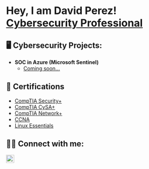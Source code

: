 <h1>Hey, I am David Perez! <br/><a href="https://github.com/davperez-tech"> <a href="https://www.linkedin.com/in/daperezpuello/">Cybersecurity Professional</a>

<h2>🖥️ Cybersecurity Projects:</h2>

- <b>SOC in Azure (Microsoft Sentinel)</b>
  - [Coming soon...]()
    
<h2>📄 Certifications</h2>

- [CompTIA Security+](https://www.credly.com/badges/5f6c38cb-686e-4e9c-8709-117cea4f5e18/linked_in_profile)
- [CompTIA CySA+](https://www.credly.com/badges/655a427b-3cc2-4f90-b204-df1d84cd5c3e)
- [CompTIA Network+](https://www.credly.com/badges/955f7707-6551-4d53-90d1-176b6af6527a)
- [CCNA](https://www.credly.com/badges/0c57b9e6-d078-4fe8-b3f9-02108efee08e/linked_in_profile)
- [Linux Essentials](https://cs.lpi.org/caf/Xamman/certification/verify/LPI000639131/8tuf742e63)
    
<h2>🤳🏼 Connect with me:</h2>

[<img align="left" alt="daperezpuello | LinkedIn" width="22px" src="https://cdn.jsdelivr.net/npm/simple-icons@v3/icons/linkedin.svg" />][linkedin]

[linkedin]: https://www.linkedin.com/in/daperezpuello/
